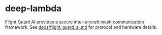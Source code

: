 # deep-lambda

Flight Guard AI provides a secure inter-aircraft mesh communication framework.
See [docs/flight_guard_ai.md](docs/flight_guard_ai.md) for protocol and hardware details.
